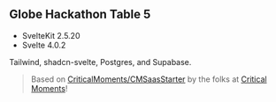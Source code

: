 ## Globe Hackathon Table 5

- SvelteKit 2.5.20
- Svelte 4.0.2

Tailwind, shadcn-svelte, Postgres, and Supabase.

> Based on [CriticalMoments/CMSaasStarter](https://github.com/CriticalMoments/CMSaasStarter) by the folks at [Critical Moments](https://criticalmoments.io)!


